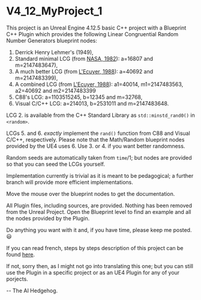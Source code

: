 # V4_12_MyProject_1

This project is an Unreal Engine 4.12.5 basic C++ project with a Blueprint C++ Plugin which
provides the following Linear Congruential Random Number Generators blueprint nodes:

1. Derrick Henry Lehmer's (1949),
2. Standard minimal LCG (from [NASA, 1982](http://ntrs.nasa.gov/search.jsp?R=19830007824&hterms=Nasa+Technical+Paper+2105&qs=N%3D0%26Ntk%3DAll%26Ntx%3Dmode%2Bmatchallany%26Ntt%3DNasa%2BTechnical%2BPaper%2B2105)): a=16807 and m=2147483647),
3. A much better LCG (from [L'Ecuyer, 1988](http://dl.acm.org/citation.cfm?doid=62959.62969)): a=40692 and m=2147483399),
4. A combined LCG (from [L'Ecuyer, 1988](http://dl.acm.org/citation.cfm?doid=62959.62969)): a1=40014, m1=2147483563, a2=40692 and m2=2147483399 
5. C88's LCG: a=1103515245, b=12345 and m=32768,
6. Visual C/C++ LCG: a=214013, b=2531011 and m=2147483648.

LCG 2. is available from the C++ Standard Library as `std::minstd_rand0()` in `<random>`.

LCGs 5. and 6. _exactly_ implement the `rand()` function from C88 and Visual C/C++, respectively. Please note that the Math/Random blueprint nodes provided by the UE4 uses 6. Use 3. or 4. if you want better randomness.

Random seeds are automatically taken from `time`/1; but nodes are provided so that you can seed the LCGs yourself.

Implementation currently is trivial as it is meant to be pedagogical; a further branch will provide more efficient implementations.

Move the mouse over the blueprint nodes to get the documentation.

All Plugin files, including sources, are provided. Nothing has been removed from the Unreal Project. Open the Blueprint level to find an example and all the nodes provided by the Plugin.

Do anything you want with it and, if you have time, please keep me posted. :smiley:

If you can read french, steps by steps description of this project can be found [here](https://github.com/PCfVW/V4_12_MyProject_1/blob/master/%C3%89tapes%20du%20Projet%20Cr%C3%A9ation%20d'un%20Plugin%20pour%20l'Unreal%20Engine%204.12.5%20(4).pdf).

If not, sorry then, as I might not go into translating this one;
but you can still use the Plugin in a specific project or as an UE4 Plugin for any of your porjects.

-- The AI Hedgehog.
